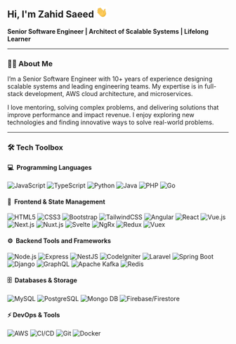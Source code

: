 ## Hi, I'm Zahid Saeed   <img src="https://raw.githubusercontent.com/BuildWithZahid/BuildWithZahid/be8cfb1099825b8633877a8d2408560e33e52482/wave.gif" alt="Wave" height="25" />


**Senior Software Engineer | Architect of Scalable Systems | Lifelong Learner**

---

### 👨‍💻 About Me
I’m a Senior Software Engineer with 10+ years of experience designing scalable systems and leading engineering teams. My expertise is in full-stack development, AWS cloud architecture, and microservices.

I love mentoring, solving complex problems, and delivering solutions that improve performance and impact revenue. I enjoy exploring new technologies and finding innovative ways to solve real-world problems.

---

### 🛠️ Tech Toolbox

#### 💻 &nbsp;Programming Languages  
![JavaScript](https://shield-io-proxy-zahid-saeeds-projects.vercel.app/api/badge-generator?logo=javascript&text=JavaScript&badgeColor=F7DF1E&logoColor=000000)
![TypeScript](https://shield-io-proxy-zahid-saeeds-projects.vercel.app/api/badge-generator?logo=typescript&text=TypeScript&badgeColor=3178C6&logoColor=ffffff)
![Python](https://shield-io-proxy-zahid-saeeds-projects.vercel.app/api/badge-generator?logo=python&text=Python&badgeColor=3776AB&logoColor=ffffff)
![Java](https://shield-io-proxy-zahid-saeeds-projects.vercel.app/api/badge-generator?logo=javascript&text=Java&badgeColor=ED8B00&logoColor=ffffff&replaceWithIcon=java)
![PHP](https://shield-io-proxy-zahid-saeeds-projects.vercel.app/api/badge-generator?logo=php&text=PHP&badgeColor=777BB4&logoColor=ffffff)
![Go](https://shield-io-proxy-zahid-saeeds-projects.vercel.app/api/badge-generator?logo=go&text=Go&badgeColor=00ADD8&logoColor=ffffff)

#### 🎨 &nbsp;Frontend & State Management

![HTML5](https://shield-io-proxy-zahid-saeeds-projects.vercel.app/api/badge-generator?logo=html5&text=HTML%205&badgeColor=E34F26&logoColor=ffffff)
![CSS3](https://shield-io-proxy-zahid-saeeds-projects.vercel.app/api/badge-generator?logo=css&text=CSS3&badgeColor=1572B6&logoColor=ffffff)
![Bootstrap](https://shield-io-proxy-zahid-saeeds-projects.vercel.app/api/badge-generator?logo=bootstrap&text=Bootstrap&badgeColor=7952B3&logoColor=ffffff)
![TailwindCSS](https://shield-io-proxy-zahid-saeeds-projects.vercel.app/api/badge-generator?logo=tailwindcss&text=TailwindCSS&badgeColor=06B6D4&logoColor=ffffff)
![Angular](https://shield-io-proxy-zahid-saeeds-projects.vercel.app/api/badge-generator?logo=angular&text=Angular&badgeColor=DD0031&logoColor=ffffff)
![React](https://shield-io-proxy-zahid-saeeds-projects.vercel.app/api/badge-generator?logo=react&text=React&badgeColor=61DAFB&logoColor=000000)
![Vue.js](https://shield-io-proxy-zahid-saeeds-projects.vercel.app/api/badge-generator?logo=vuedotjs&text=Vue.js&badgeColor=42B883&logoColor=1e1e1e&textColor=1e1e1e)
![Next.js](https://shield-io-proxy-zahid-saeeds-projects.vercel.app/api/badge-generator?logo=nextdotjs&text=Next.js&badgeColor=000000&logoColor=ffffff)
![Nuxt.js](https://shield-io-proxy-zahid-saeeds-projects.vercel.app/api/badge-generator?logo=nuxt&text=Nuxt.js&badgeColor=00DC82&logoColor=0f172b&textColor=0f172b)
![Svelte](https://shield-io-proxy-zahid-saeeds-projects.vercel.app/api/badge-generator?logo=svelte&text=Svelte&badgeColor=FF3E00&logoColor=ffffff)
![NgRx](https://shield-io-proxy-zahid-saeeds-projects.vercel.app/api/badge-generator?logo=ngrx&text=NgRx&badgeColor=BA2BD2&logoColor=ffffff)
![Redux](https://shield-io-proxy-zahid-saeeds-projects.vercel.app/api/badge-generator?logo=redux&text=Redux&badgeColor=764ABC&logoColor=ffffff)
![Vuex](https://shield-io-proxy-zahid-saeeds-projects.vercel.app/api/badge-generator?logo=vuedotjs&text=Vuex&badgeColor=4FC08D&logoColor=ffffff)

#### ⚙️ &nbsp;Backend Tools and Frameworks

![Node.js](https://shield-io-proxy-zahid-saeeds-projects.vercel.app/api/badge-generator?logo=node.js&text=Node.js&badgeColor=339933&logoColor=ffffff)
![Express](https://shield-io-proxy-zahid-saeeds-projects.vercel.app/api/badge-generator?logo=express&text=Express&badgeColor=000000&logoColor=ffffff)
![NestJS](https://shield-io-proxy-zahid-saeeds-projects.vercel.app/api/badge-generator?logo=nestjs&text=NestJS&badgeColor=E0234E&logoColor=ffffff)
![CodeIgniter](https://shield-io-proxy-zahid-saeeds-projects.vercel.app/api/badge-generator?logo=codeigniter&text=CodeIgniter&badgeColor=EF4223&logoColor=ffffff)
![Laravel](https://shield-io-proxy-zahid-saeeds-projects.vercel.app/api/badge-generator?logo=laravel&text=Laravel&badgeColor=FF2D20&logoColor=ffffff)
![Spring Boot](https://shield-io-proxy-zahid-saeeds-projects.vercel.app/api/badge-generator?logo=springboot&text=Spring%20Boot&badgeColor=6DB33F&logoColor=ffffff)
![Django](https://shield-io-proxy-zahid-saeeds-projects.vercel.app/api/badge-generator?logo=django&text=Django&badgeColor=0C4B33&logoColor=ffffff)
![GraphQL](https://shield-io-proxy-zahid-saeeds-projects.vercel.app/api/badge-generator?logo=graphql&text=GraphQL&badgeColor=E10098&logoColor=FFFFFF)
![Apache Kafka](https://shield-io-proxy-zahid-saeeds-projects.vercel.app/api/badge-generator?logo=apachekafka&text=Apache%20Kafka&badgeColor=231F20&logoColor=FFFFFF)
![Redis](https://shield-io-proxy-zahid-saeeds-projects.vercel.app/api/badge-generator?logo=redis&text=Redis&badgeColor=DC382D&logoColor=FFFFFF)

#### 🗄️ &nbsp;Databases & Storage  

![MySQL](https://shield-io-proxy-zahid-saeeds-projects.vercel.app/api/badge-generator?logo=mysql&text=MySQL&badgeColor=4479A1&logoColor=FFFFFF)
![PostgreSQL](https://shield-io-proxy-zahid-saeeds-projects.vercel.app/api/badge-generator?logo=postgresql&text=PostgreSQL&badgeColor=4169E1&logoColor=FFFFFF)
![Mongo DB](https://shield-io-proxy-zahid-saeeds-projects.vercel.app/api/badge-generator?logo=mongodb&text=MongoDB&badgeColor=47A248&logoColor=FFFFFF)
![Firebase/Firestore](https://shield-io-proxy-zahid-saeeds-projects.vercel.app/api/badge-generator?logo=firebase&text=Firebase%2FFirestore&badgeColor=FFCA28&logoColor=000000&textColor=000000)

#### ⚡ DevOps & Tools  

![AWS](https://shield-io-proxy-zahid-saeeds-projects.vercel.app//api/badge-generator?logo=javascript&text=AWS&badgeColor=FF9900&logoColor=ffffff&textColor=ffffff&replaceWithIcon=aws)
![CI/CD](https://shield-io-proxy-zahid-saeeds-projects.vercel.app/api/badge-generator?logo=githubactions&text=CI%2FCD&badgeColor=2088FF&logoColor=FFFFFF)
![Git](https://shield-io-proxy-zahid-saeeds-projects.vercel.app/api/badge-generator?logo=git&text=Git&badgeColor=F05032&logoColor=FFFFFF)
![Docker](https://shield-io-proxy-zahid-saeeds-projects.vercel.app/api/badge-generator?logo=docker&text=Docker&badgeColor=2496ED&logoColor=FFFFFF)
 
<!--
Colored icons
![Angular](https://img.shields.io/badge/Angular-DD0031?style=flat&logo=angular&logoColor=FFFFFF)
![React](https://img.shields.io/badge/React-61DAFB?style=flat-square&logo=react&logoColor=1e1e1e)
![Vue.js](https://img.shields.io/badge/Vue.js-42B883?style=plastic&logo=vuedotjs&logoColor=35495E)
![Next.js](https://img.shields.io/badge/Next.js-000000?style=for-the-badge&logo=nextdotjs&logoColor=FFFFFF)
![Nuxt.js](https://img.shields.io/badge/Nuxt.js-00DC82?style=for-the-badge&logo=nuxt&logoColor=FFFFFF)
![Svelte](https://img.shields.io/badge/Svelte-FF3E00?style=for-the-badge&logo=svelte&logoColor=FFFFFF)
-->



<!--
**BuildWithZahid/BuildWithZahid** is a ✨ _special_ ✨ repository because its `README.md` (this file) appears on your GitHub profile.

Here are some ideas to get you started:

- 🔭 I’m currently working on ...
- 🌱 I’m currently learning ...
- 👯 I’m looking to collaborate on ...
- 🤔 I’m looking for help with ...
- 💬 Ask me about ...
- 📫 How to reach me: ...
- 😄 Pronouns: ...
- ⚡ Fun fact: ...
-->
